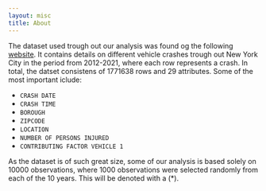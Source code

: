 ```yaml
---
layout: misc
title: About
---
```

The dataset used trough out our analysis was found og the following [website](https://www.kaggle.com/new-york-city/nypd-motor-vehicle-collisions). It contains details on different vehicle crashes trough out New York City in the period from 2012-2021, where each row represents a crash. In total, the datset consistens of 1771638 rows and 29 attributes. Some of the most important iclude: 
- `CRASH DATE`
- `CRASH TIME`
- `BOROUGH`
- `ZIPCODE`
- `LOCATION`
- `NUMBER OF PERSONS INJURED`
- `CONTRIBUTING FACTOR VEHICLE 1`

As the dataset is of such great size, some of our analysis is based solely on 10000 observations, where 1000 observations were selected randomly from each of the 10 years. This will be denoted with a (*).
